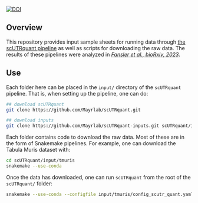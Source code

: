 [![DOI](https://zenodo.org/badge/779834595.svg)](https://zenodo.org/doi/10.5281/zenodo.10901351)

## Overview
This repository provides input sample sheets for running data through 
[the scUTRquant pipeline](https://github.com/Mayrlab/scUTRquant)
as well as scripts for downloading the raw data. The results of these pipelines were analyzed in [*Fansler et al., bioRxiv, 2023*](https://www.biorxiv.org/content/10.1101/2021.11.22.469635v2).

## Use
Each folder here can be placed in the `input/` directory of the `scUTRquant` pipeline.
That is, when setting up the pipeline, one can do:

```bash
## download scUTRquant
git clone https://github.com/Mayrlab/scUTRquant.git

## download inputs
git clone https://github.com/Mayrlab/scUTRquant-inputs.git scUTRquant/input
```

Each folder contains code to download the raw data. Most of these are in the form of Snakemake pipelines. For example, one can download the Tabula Muris dataset with:

```bash
cd scUTRquant/input/tmuris
snakemake --use-conda
```

Once the data has downloaded, one can run `scUTRquant` from the root of the `scUTRquant/` folder:

```bash
snakemake --use-conda --configfile input/tmuris/config_scutr_quant.yaml
```
